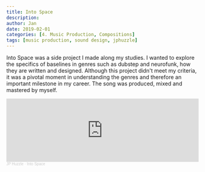 ```yaml
---
title: Into Space
description: 
author: Jan
date: 2019-02-01
categories: [4. Music Production, Compositions]
tags: [music production, sound design, jphuzzle]
---
```

Into Space was a side project I made along my studies. I wanted to explore the specifics of baselines in genres such as dubstep and neurofunk, how they are written and designed. Although this project didn't meet my criteria, it was a pivotal moment in understanding the genres and therefore an important milestone in my career.
The song was produced, mixed and mastered by myself.

<iframe width="100%" height="166" scrolling="no" frameborder="no" allow="autoplay" src="https://w.soundcloud.com/player/?url=https%3A//api.soundcloud.com/tracks/415097445&color=%23ff5500&auto_play=false&hide_related=false&show_comments=true&show_user=true&show_reposts=false&show_teaser=true"></iframe><div style="font-size: 10px; color: #cccccc;line-break: anywhere;word-break: normal;overflow: hidden;white-space: nowrap;text-overflow: ellipsis; font-family: Interstate,Lucida Grande,Lucida Sans Unicode,Lucida Sans,Garuda,Verdana,Tahoma,sans-serif;font-weight: 100;"><a href="https://soundcloud.com/jphuzzle-1" title="JP Huzzle" target="_blank" style="color: #cccccc; text-decoration: none;">JP Huzzle</a> · <a href="https://soundcloud.com/jphuzzle-1/into-space" title="Into Space" target="_blank" style="color: #cccccc; text-decoration: none;">Into Space</a></div>
